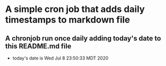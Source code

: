 A simple cron job that adds daily timestamps to markdown file
============================================================
## A chronjob run once daily adding today's date to this README.md file
* today's date is Wed Jul  8 23:50:33 MDT 2020
